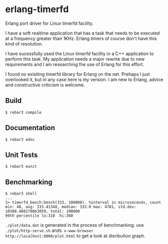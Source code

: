 erlang-timerfd
=====

Erlang port driver for Linux timerfd facility.

I have a soft realtime application that has a task that needs to be executed at a frequency greater than 1KHz. Erlang timers of course don't have this kind of resolution.

I have sucessfully used the Linux timerfd facility in a C++ application to perform this task. My application needs a major rewrite due to new requirements and I am researching the use of Erlang for this effort.

I found no exisiting timerfd library for Erlang on the net. Prehaps I just overlooked it, but in any case here is my version. I am new to Erlang, advice and constructive criticism is welcome.

Build
-----

    $ rebar3 compile

Documentation
-----

    $ rebar3 edoc

Unit Tests
-----

    $ rebar3 eunit


Benchmarking
-----
```
$ rebar3 shell
...
1> timerfd_bench:bench(333, 100000). %interval in microseconds, count
min: 48, avg: 333.41348, median: 333.0 max: 4701, std.dev: 10308.480170663059, total: 100000
99th percentile lo:310  hi:360
```
`./plot/data.dat` is generated in the process of benchmarking.
use `./plot/http-serve.sh` and`$ x-www-browser http://localhost:8000/plot.html` to get a look at disribution graph.
